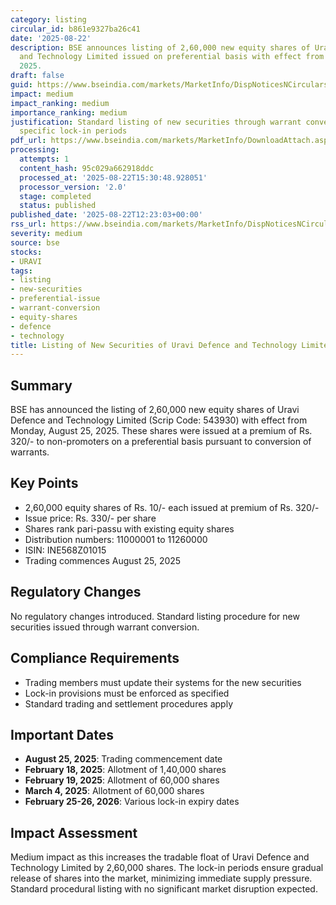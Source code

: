 ```yaml
---
category: listing
circular_id: b861e9327ba26c41
date: '2025-08-22'
description: BSE announces listing of 2,60,000 new equity shares of Uravi Defence
  and Technology Limited issued on preferential basis with effect from August 25,
  2025.
draft: false
guid: https://www.bseindia.com/markets/MarketInfo/DispNoticesNCirculars.aspx?Noticeid={85EF837C-3587-406B-8C4C-18C4079102A3}&noticeno=20250822-28&dt=08/22/2025&icount=28&totcount=66&flag=0
impact: medium
impact_ranking: medium
importance_ranking: medium
justification: Standard listing of new securities through warrant conversion with
  specific lock-in periods
pdf_url: https://www.bseindia.com/markets/MarketInfo/DownloadAttach.aspx?id=20250822-28&attachedId=
processing:
  attempts: 1
  content_hash: 95c029a662918ddc
  processed_at: '2025-08-22T15:30:48.928051'
  processor_version: '2.0'
  stage: completed
  status: published
published_date: '2025-08-22T12:23:03+00:00'
rss_url: https://www.bseindia.com/markets/MarketInfo/DispNoticesNCirculars.aspx?Noticeid={85EF837C-3587-406B-8C4C-18C4079102A3}&noticeno=20250822-28&dt=08/22/2025&icount=28&totcount=66&flag=0
severity: medium
source: bse
stocks:
- URAVI
tags:
- listing
- new-securities
- preferential-issue
- warrant-conversion
- equity-shares
- defence
- technology
title: Listing of New Securities of Uravi Defence and Technology Limited
---
```


## Summary

BSE has announced the listing of 2,60,000 new equity shares of Uravi Defence and Technology Limited (Scrip Code: 543930) with effect from Monday, August 25, 2025. These shares were issued at a premium of Rs. 320/- to non-promoters on a preferential basis pursuant to conversion of warrants.

## Key Points

- 2,60,000 equity shares of Rs. 10/- each issued at premium of Rs. 320/-
- Issue price: Rs. 330/- per share
- Shares rank pari-passu with existing equity shares
- Distribution numbers: 11000001 to 11260000
- ISIN: INE568Z01015
- Trading commences August 25, 2025

## Regulatory Changes

No regulatory changes introduced. Standard listing procedure for new securities issued through warrant conversion.

## Compliance Requirements

- Trading members must update their systems for the new securities
- Lock-in provisions must be enforced as specified
- Standard trading and settlement procedures apply

## Important Dates

- **August 25, 2025**: Trading commencement date
- **February 18, 2025**: Allotment of 1,40,000 shares
- **February 19, 2025**: Allotment of 60,000 shares  
- **March 4, 2025**: Allotment of 60,000 shares
- **February 25-26, 2026**: Various lock-in expiry dates

## Impact Assessment

Medium impact as this increases the tradable float of Uravi Defence and Technology Limited by 2,60,000 shares. The lock-in periods ensure gradual release of shares into the market, minimizing immediate supply pressure. Standard procedural listing with no significant market disruption expected.